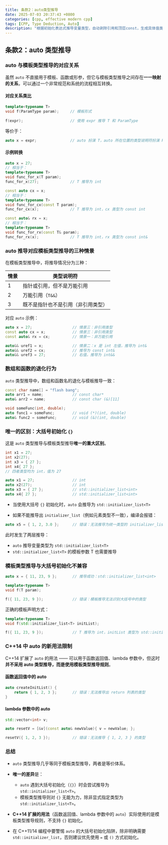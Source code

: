 ```yaml
---
title: 条款2：auto类型推导
date: 2025-07-03 20:37:43 +0800
categories: [cpp, effective modern cpp]
tags: [CPP, Type Deduction, Auto]
description: "根据初始化表达式推导变量类型，自动剥除引用和顶层const，生成具体值类型或引用（需显式声明）。"
---
```

## 条款2：auto 类型推导

### auto 与模板类型推导的对应关系

虽然 `auto` 不直接用于模板、函数或形参，但它与模板类型推导之间存在**一一映射的关系**，可以通过一个非常规范和系统的流程相互转换。

#### 对应关系类比

```cpp
template<typename T>
void f(ParamType param);     // 模板形式
 
f(expr);                     // 使用 expr 推导 T 和 ParamType
```

等价于：

```cpp
auto x = expr;               // auto 扮演 T，auto 所在位置的类型说明符扮演 ParamType
```

#### 示例转换

```cpp
auto x = 27;
// 相当于：
template<typename T>
void func_for_x(T param);
func_for_x(27);              // T 推导为 int

const auto cx = x;
// 相当于：
template<typename T>
void func_for_cx(const T param);
func_for_cx(x);              // T 推导为 int，cx 类型为 const int

const auto& rx = x;
// 相当于：
template<typename T>
void func_for_rx(const T& param);
func_for_rx(x);              // T 推导为 int，rx 类型为 const int&
```

### auto 推导对应模板类型推导的三种情景

在模板类型推导中，将推导情况分为三种：

| 情景 | 类型说明符                         |
| ---- | ---------------------------------- |
| 1    | 指针或引用，但不是万能引用         |
| 2    | 万能引用（`T&&`）                  |
| 3    | 既不是指针也不是引用（非引用类型） |

对应 `auto` 示例：

```cpp
auto x = 27;                  // 情景三：非引用类型
const auto cx = x;            // 情景三：非引用类型
const auto& rx = cx;          // 情景一：非万能引用

auto&& uref1 = x;             // 情景二：x 是 int 左值，推导为 int&
auto&& uref2 = cx;            // 推导为 const int&
auto&& uref3 = 27;            // 右值，推导为 int&&
```

### 数组和函数的退化行为

`auto` 类型推导中，数组和函数名的退化与模板推导一致：

```cpp
const char name[] = "flash bang";
auto arr1 = name;             // const char*
auto& arr2 = name;            // const char (&)[11]

void someFunc(int, double);
auto func1 = someFunc;        // void (*)(int, double)
auto& func2 = someFunc;       // void (&)(int, double)
```

### 唯一的区别：大括号初始化 `{}`

这是 `auto` 类型推导与模板类型推导**唯一的重大区别**。

```cpp
int x1 = 27;
int x2(27);
int x3 = { 27 };
int x4{ 27 };
// 四者类型均为 int，值为 27

auto x1 = 27;                 // int
auto x2(27);                  // int
auto x3 = { 27 };             // std::initializer_list<int>
auto x4{ 27 };                // std::initializer_list<int>
```

- 当使用大括号 `{}` 初始化时，`auto` 会推导为 `std::initializer_list<T>`

- 如果不能推导出 `initializer_list`（例如元素类型不一致），编译会报错：

```cpp
auto x5 = { 1, 2, 3.0 };      // 错误：无法推导为统一类型的 initializer_list
```

此时发生了两层推导：

- `auto` 推导变量类型为 `std::initializer_list<T>`
- `std::initializer_list<T>` 的模板参数 T 也需要推导

### 模板类型推导与大括号初始化不兼容

```cpp
auto x = { 11, 23, 9 };       // 推导成功：std::initializer_list<int>

template<typename T>
void f(T param);

f({ 11, 23, 9 });             // 错误：模板推导无法识别大括号中的类型
```

正确的模板声明方式：

```cpp
template<typename T>
void f(std::initializer_list<T> initList);

f({ 11, 23, 9 });             // T 推导为 int，initList 类型为 std::initializer_list<int>
```

### C++14 中 auto 的新用法限制

C++14 扩展了 `auto` 的用法 —— 可以用于函数返回值、lambda 参数中，但这时**并不采用 auto 类型推导，而是使用模板类型推导规则**。

#### 函数返回值中的 auto

```cpp
auto createInitList() {
    return { 1, 2, 3 };       // 错误：无法推导出 return 列表的类型
}
```

#### lambda 参数中的 auto

```cpp
std::vector<int> v;

auto resetV = [&v](const auto& newValue){ v = newValue; };

resetV({ 1, 2, 3 });          // 错误：无法推导 { 1, 2, 3 } 的类型
```

### 总结

- `auto` 类型推导几乎等同于模板类型推导，两者是等价体系。
- **唯一的差异**是：
  - `auto` 遇到大括号初始化（`{}`）时会尝试推导为 `std::initializer_list<T>`。
  - 模板类型推导则对 `{}` 无能为力，除非显式指定类型为 `std::initializer_list<T>`。
- **C++14 扩展的用法**（函数返回值、lambda 参数中的 `auto`）实际使用的是模板类型推导规则，不支持 `{}` 初始化。

- 在 C++11/14 编程中要警惕 `auto` 的大括号初始化陷阱，除非明确需要 `std::initializer_list`，否则建议优先使用 `=` 或 `()` 方式初始化。 